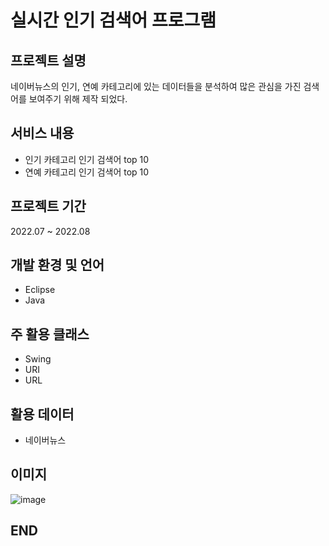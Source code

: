 # 실시간 인기 검색어 프로그램
## 프로젝트 설명
네이버뉴스의 인기, 연예 카테고리에 있는 데이터들을 분석하여 많은 관심을 가진 검색어를 보여주기 위해 제작 되었다.

## 서비스 내용
- 인기 카테고리 인기 검색어 top 10
- 연예 카테고리 인기 검색어 top 10

## 프로젝트 기간
2022.07 ~ 2022.08

## 개발 환경 및 언어
- Eclipse
- Java

## 주 활용 클래스
- Swing
- URI
- URL

## 활용 데이터
- 네이버뉴스

## 이미지
![image](https://github.com/jongwon-kr/real-time-popularSearch/assets/76871947/4cd4bf0c-f7ce-47e2-8ef3-94eb498fe150)

## END
